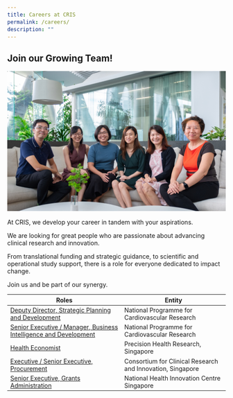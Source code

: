 ```yaml
---
title: Careers at CRIS
permalink: /careers/
description: ""
---
```

## **Join our Growing Team!**
![](/images/Corporate%20photos/SCRI%20Academy.jpg)

At CRIS, we develop your career in tandem with your aspirations.

We are looking for great people who are passionate about advancing clinical research and innovation.

From translational funding and strategic guidance, to scientific and operational study support, there is a role for everyone dedicated to impact change.

Join us and be part of our synergy.


| Roles | Entity |
| -------- | -------- |
| [Deputy Director, Strategic Planning and Development](/files/Careers/01%20-%20CADENCE%20-%20Strategic%20Planning%20and%20Development.pdf) | National Programme for Cardiovascular Research |
[Senior Executive / Manager, Business Intelligence and Development](/files/Careers/02%20-%20CADENCE%20-%20Business%20Intelligence%20and%20Development.pdf) | National Programme for Cardiovascular Research |
[Health Economist](/files/Careers/03%20-%20PRECISE%20-%20Health%20Economist.pdf) | Precision Health Research, Singapore |
[Executive / Senior Executive, Procurement](/files/Careers/04%20-%20CRIS%20-%20Procurement.pdf) | Consortium for Clinical Research and Innovation, Singapore |
[Senior Executive, Grants Administration](/files/Careers/05%20-%20NHIC%20-%20Executive,%20Grants%20Admin.pdf) | National Health Innovation Centre Singapore | [Senior Manager / Manager / Assistant Manager, Grants Administration](/files/Careers/06%20-%20NHIC%20-%20Manager,%20Grants%20Admin.pdf)| National Health Innovation Centre Singapore| [Assistant Manager / Manager, Human Resources](/files/Careers/07%20-%20CRIS%20-%20HR.pdf)| Consortium for Clinical Research and Innovation, Singapore